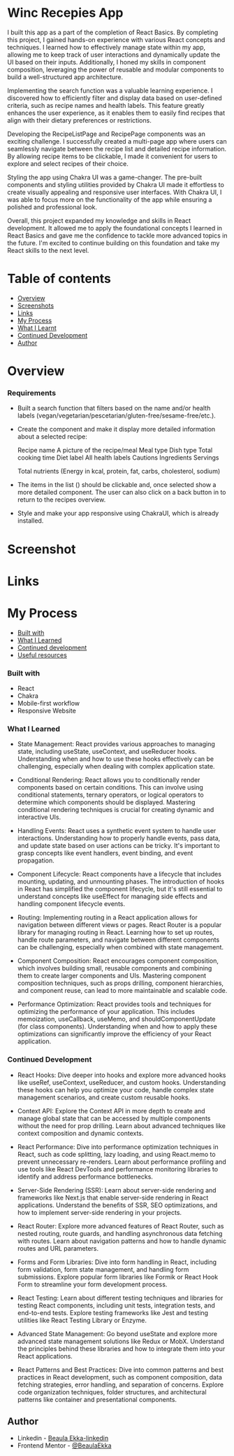 # Winc Recepies App

I built this app as a part of the completion of React Basics. By completing this project, I gained hands-on experience with various React concepts and techniques. I learned how to effectively manage state within my app, allowing me to keep track of user interactions and dynamically update the UI based on their inputs. Additionally, I honed my skills in component composition, leveraging the power of reusable and modular components to build a well-structured app architecture.

Implementing the search function was a valuable learning experience. I discovered how to efficiently filter and display data based on user-defined criteria, such as recipe names and health labels. This feature greatly enhances the user experience, as it enables them to easily find recipes that align with their dietary preferences or restrictions.

Developing the RecipeListPage and RecipePage components was an exciting challenge. I successfully created a multi-page app where users can seamlessly navigate between the recipe list and detailed recipe information. By allowing recipe items to be clickable, I made it convenient for users to explore and select recipes of their choice.

Styling the app using Chakra UI was a game-changer. The pre-built components and styling utilities provided by Chakra UI made it effortless to create visually appealing and responsive user interfaces. With Chakra UI, I was able to focus more on the functionality of the app while ensuring a polished and professional look.

Overall, this project expanded my knowledge and skills in React development. It allowed me to apply the foundational concepts I learned in React Basics and gave me the confidence to tackle more advanced topics in the future. I'm excited to continue building on this foundation and take my React skills to the next level.

# Table of contents

- [Overview](#overview)
- [Screenshots](#screenshot)
- [Links](#links)
- [My Process](#my-process)
- [What I Learnt](#what-i-learned)
- [Continued Development](#continued-development)
- [Author](#author)

# Overview

### Requirements

- Built a search function that filters based on the name and/or health labels (vegan/vegetarian/pescetarian/gluten-free/sesame-free/etc.).
- Create the <RecipePage /> component and make it display more detailed information about a selected recipe:

  Recipe name
  A picture of the recipe/meal
  Meal type
  Dish type
  Total cooking time
  Diet label
  All health labels
  Cautions
  Ingredients
  Servings

  Total nutrients (Energy in kcal, protein, fat, carbs, cholesterol, sodium)

- The items in the list (<RecipeListPage />) should be clickable and, once selected show a more detailed <RecipePage /> component. The user can also click on a back button in <RecipePage /> to return to the recipes overview.
- Style and make your app responsive using ChakraUI, which is already installed.

# Screenshot

# Links

# My Process

- [Built with](#built-with)
- [What I Learned](#what-i-learned)
- [Continued development](#continued-development)
- [Useful resources](#useful-resources)

### Built with

- React
- Chakra
- Mobile-first workflow
- Responsive Website

### What I Learned

- State Management: React provides various approaches to managing state, including useState, useContext, and useReducer hooks. Understanding when and how to use these hooks effectively can be challenging, especially when dealing with complex application state.

- Conditional Rendering: React allows you to conditionally render components based on certain conditions. This can involve using conditional statements, ternary operators, or logical operators to determine which components should be displayed. Mastering conditional rendering techniques is crucial for creating dynamic and interactive UIs.

- Handling Events: React uses a synthetic event system to handle user interactions. Understanding how to properly handle events, pass data, and update state based on user actions can be tricky. It's important to grasp concepts like event handlers, event binding, and event propagation.

- Component Lifecycle: React components have a lifecycle that includes mounting, updating, and unmounting phases. The introduction of hooks in React has simplified the component lifecycle, but it's still essential to understand concepts like useEffect for managing side effects and handling component lifecycle events.

- Routing: Implementing routing in a React application allows for navigation between different views or pages. React Router is a popular library for managing routing in React. Learning how to set up routes, handle route parameters, and navigate between different components can be challenging, especially when combined with state management.

- Component Composition: React encourages component composition, which involves building small, reusable components and combining them to create larger components and UIs. Mastering component composition techniques, such as props drilling, component hierarchies, and component reuse, can lead to more maintainable and scalable code.

- Performance Optimization: React provides tools and techniques for optimizing the performance of your application. This includes memoization, useCallback, useMemo, and shouldComponentUpdate (for class components). Understanding when and how to apply these optimizations can significantly improve the efficiency of your React application.

### Continued Development

- React Hooks: Dive deeper into hooks and explore more advanced hooks like useRef, useContext, useReducer, and custom hooks. Understanding these hooks can help you optimize your code, handle complex state management scenarios, and create custom reusable hooks.

- Context API: Explore the Context API in more depth to create and manage global state that can be accessed by multiple components without the need for prop drilling. Learn about advanced techniques like context composition and dynamic contexts.

- React Performance: Dive into performance optimization techniques in React, such as code splitting, lazy loading, and using React.memo to prevent unnecessary re-renders. Learn about performance profiling and use tools like React DevTools and performance monitoring libraries to identify and address performance bottlenecks.

- Server-Side Rendering (SSR): Learn about server-side rendering and frameworks like Next.js that enable server-side rendering in React applications. Understand the benefits of SSR, SEO optimizations, and how to implement server-side rendering in your projects.

- React Router: Explore more advanced features of React Router, such as nested routing, route guards, and handling asynchronous data fetching with routes. Learn about navigation patterns and how to handle dynamic routes and URL parameters.

- Forms and Form Libraries: Dive into form handling in React, including form validation, form state management, and handling form submissions. Explore popular form libraries like Formik or React Hook Form to streamline your form development process.

- React Testing: Learn about different testing techniques and libraries for testing React components, including unit tests, integration tests, and end-to-end tests. Explore testing frameworks like Jest and testing utilities like React Testing Library or Enzyme.

- Advanced State Management: Go beyond useState and explore more advanced state management solutions like Redux or MobX. Understand the principles behind these libraries and how to integrate them into your React applications.

- React Patterns and Best Practices: Dive into common patterns and best practices in React development, such as component composition, data fetching strategies, error handling, and separation of concerns. Explore code organization techniques, folder structures, and architectural patterns like container and presentational components.

## Author

- Linkedin - [Beaula Ekka-linkedin](https://www.linkedin.com/in/beaula-ekka-favejee-97316558/)
- Frontend Mentor - [@BeaulaEkka](https://www.frontendmentor.io/profile/BeaulaEkka)
